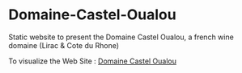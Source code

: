 # Domaine-Castel-Oualou
Static website to present the Domaine Castel Oualou, a french wine domaine (Lirac &amp; Cote du Rhone)

To visualize the Web Site : [Domaine Castel Oualou](https://pierre-assemat.github.io/Domaine-Castel-Oualou/)
